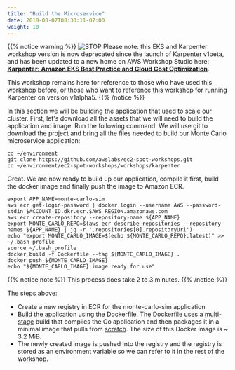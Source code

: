 ```yaml
---
title: "Build the Microservice"
date: 2018-08-07T08:30:11-07:00
weight: 10
---
```


{{% notice warning %}}
![STOP](../../images/stop_small.png)
Please note: this EKS and Karpenter workshop version is now deprecated since the launch of Karpenter v1beta, and has been updated to a new home on AWS Workshop Studio here: **[Karpenter: Amazon EKS Best Practice and Cloud Cost Optimization](https://catalog.us-east-1.prod.workshops.aws/workshops/f6b4587e-b8a5-4a43-be87-26bd85a70aba)**.

This workshop remains here for reference to those who have used this workshop before, or those who want to reference this workshop for running Karpenter on version v1alpha5.
{{% /notice %}}

In this section we will be building the application that used to scale our cluster. First, let's download all the assets that we will need to build the application and image. Run the following command. We will use git to download the project and bring all the files needed to build our Monte Carlo microservice application:

```
cd ~/environment
git clone https://github.com/awslabs/ec2-spot-workshops.git
cd ~/environment/ec2-spot-workshops/workshops/karpenter
```

Great. We are now ready to build up our application, compile it first, build the docker image and finally push the image to Amazon ECR.


```
export APP_NAME=monte-carlo-sim
aws ecr get-login-password | docker login --username AWS --password-stdin $ACCOUNT_ID.dkr.ecr.$AWS_REGION.amazonaws.com
aws ecr create-repository --repository-name ${APP_NAME}
export MONTE_CARLO_REPO=$(aws ecr describe-repositories --repository-names ${APP_NAME} | jq -r '.repositories[0].repositoryUri')
echo "export MONTE_CARLO_IMAGE=$(echo ${MONTE_CARLO_REPO}:latest)" >> ~/.bash_profile
source ~/.bash_profile
docker build -f Dockerfile --tag ${MONTE_CARLO_IMAGE} .
docker push ${MONTE_CARLO_IMAGE}
echo "${MONTE_CARLO_IMAGE} image ready for use"
```

{{% notice note %}}
This process does take 2 to 3 minutes.
{{% /notice %}}

The steps above:


* Create a new registry in ECR for the monte-carlo-sim application
* Build the application using the Dockerfile. The Dockerfile uses a [multi-stage](https://docs.docker.com/build/building/multi-stage/) build that
compiles the Go application and then packages it in a minimal image that pulls from [scratch](https://hub.docker.com/_/scratch/). The size of this Docker image is ~ 3.2 MiB.
* The newly created image is pushed into the registry and the registry is stored as an environment variable so we can refer to it in the rest of the workshop.


